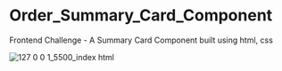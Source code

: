 # Order_Summary_Card_Component
Frontend Challenge - A Summary Card Component built using html, css


![127 0 0 1_5500_index html](https://github.com/kirubadeveloper/Order_Summary_Card_Component/assets/80045274/8dbd1de5-4fc0-4346-90bd-08e3521a84b1)
